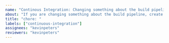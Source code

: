```yaml
---
name: "Continous Integration: Changing something about the build pipeline"
about: "If you are changing something about the build pipeline, create a CI issue."
title: "chore: "
labels: ["continuous-integration"]
assignees: "kevinpeters"
reviewers: "kevinpeters"
---
```

